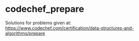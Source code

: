 # codechef_prepare
Solutions for problems given at: https://www.codechef.com/certification/data-structures-and-algorithms/prepare
